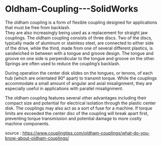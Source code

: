 # Oldham-Coupling---SolidWorks
The oldham coupling is a form of flexible coupling designed for applications that must be free from backlash.  
They are also increasingly being used as a replacement for straight jaw couplings. The oldham coupling consists of three discs. Two of the discs, typically made of aluminum or stainless steel, are connected to either side of the drive, while the third, made from one of several different plastics, is sandwiched in between with a tongue and groove design. The tongue and groove on one side is perpendicular to the tongue and groove on the other. Springs are often used to reduce the coupling’s backlash.

During operation the center disk slides on the tongues, or tenons, of each hub (which are orientated 90° apart) to transmit torque. While the couplings accommodate a small amount of angular and axial misalignment, they are especially useful in applications with parallel misalignment.

The oldham coupling features several other advantages including their compact size and potential for electrical isolation through the plastic center disk. The couplings may also act as a sort of fuse for a machine. If torque limits are exceeded the center disc of the coupling will break apart first, preventing torque transmission and potential damage to more costly machine components.

source : https://www.couplingtips.com/oldham-couplings/what-do-you-know-about-oldham-couplings/

